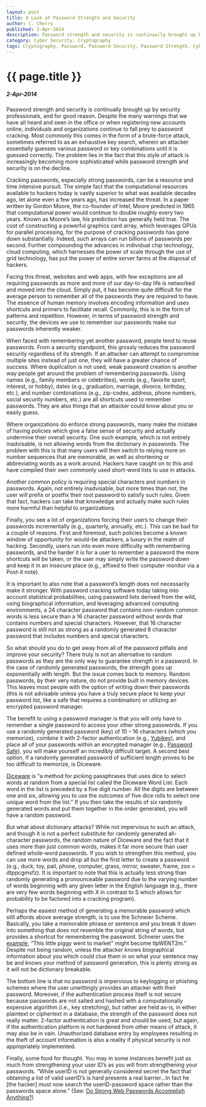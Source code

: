 ```yaml
---
layout: post
title: A Look at Password Strength and Security
author: C. Cherry
published: 2-Apr-2014
description: Password strength and security is continually brought up by security professionals, and for good reason. Despite the many warnings that we have all heard and seen in the office or when registering new accounts online, individuals and organizations continue to fall prey to password cracking. Most commonly this comes in the form of a brute-force attack, sometimes referred to as an exhaustive key search, wherein an attacker essentially guesses various password or key combinations until it is guessed correctly. The problem lies in the fact that this style of attack is increasingly becoming more sophisticated while password strength and security is on the decline.
category: Cyber Security, Cryptography
tags: Cryptography, Password, Password Security, Password Strength, Cyber Security
---
```


# {{ page.title }} #

##### 2-Apr-2014 #####

Password strength and security is continually brought up by security professionals, and for good reason. Despite the many warnings that we have all heard and seen in the office or when registering new accounts online, individuals and organizations continue to fall prey to password cracking. Most commonly this comes in the form of a brute-force attack, sometimes referred to as an exhaustive key search, wherein an attacker essentially guesses various password or key combinations until it is guessed correctly. The problem lies in the fact that this style of attack is increasingly becoming more sophisticated while password strength and security is on the decline.

Cracking passwords, especially strong passwords, can be a resource and time intensive pursuit. The simple fact that the computational resources available to hackers today is vastly superior to what was available decades ago, let alone even a few years ago, has increased the threat. In a paper written by Gordon Moore, the co-founder of Intel, Moore predicted in 1965 that computational power would continue to double roughly every two years. Known as Moore’s law, his prediction has generally held true. The cost of constructing a powerful graphics card array, which leverages GPUs for parallel processing, for the purpose of cracking passwords has gone down substantially. Indeed, such arrays can run billions of passwords per second. Further compounding the advances in individual chip technology, cloud computing, which harnesses the power of scale through the use of grid technology, has put the power of entire server farms at the disposal of hackers.

Facing this threat, websites and web apps, with few exceptions are all requiring passwords as more and more of our day-to-day life is networked and moved into the cloud. Simply put, it has become quite difficult for the average person to remember all of the passwords they are required to have. The essence of human memory involves encoding information and uses shortcuts and primers to facilitate recall. Commonly, this is in the form of patterns and repetition. However, in terms of password strength and security, the devices we use to remember our passwords make our passwords inherently weaker.

When faced with remembering yet another password, people tend to reuse passwords. From a security standpoint, this grossly reduces the password security regardless of its strength. If an attacker can attempt to compromise multiple sites instead of just one, they will have a greater chance of success. Where duplication is not used, weak password creation is another way people get around the problem of remembering passwords. Using names (e.g., family members or celebrities), words (e.g., favorite sport, interest, or hobby), dates (e.g., graduation, marriage, divorce, birthday, etc.), and number combinations (e.g., zip-codes, address, phone numbers, social security numbers, etc.) are all shortcuts used to remember passwords. They are also things that an attacker could know about you or easily guess.

Where organizations do enforce strong passwords, many make the mistake of having policies which give a false sense of security and actually undermine their overall security. One such example, which is not entirely inadvisable, is not allowing words from the dictionary in passwords. The problem with this is that many users will then switch to relying more on number sequences that are memorable, as well as shortening or abbreviating words as a work around. Hackers have caught on to this and have compiled their own commonly used short-word lists to use in attacks.

Another common policy is requiring special characters and numbers in passwords. Again, not entirely inadvisable, but more times than not, the user will prefix or postfix their root password to satisfy such rules. Given that fact, hackers can take that knowledge and actually make such rules more harmful than helpful to organizations.

Finally, you see a lot of organizations forcing their users to change their passwords incrementally (e.g., quarterly, annually, etc.). This can be bad for a couple of reasons. First and foremost, such policies become a known window of opportunity for would-be attackers, a luxury in the realm of hacking. Secondly, users run into even more difficulty with remembering passwords, and the harder it is for a user to remember a password the more shortcuts will be taken, or the user may simply write the password down and keep it in an insecure place (e.g., affixed to their computer monitor via a Post-it note).

It is important to also note that a password’s length does not necessarily make it stronger. With password cracking software today taking into account statistical probabilities, using password lists derived from the wild, using biographical information, and leveraging advanced computing environments, a 24 character password that contains non-random common words is less secure than a 16 character password without words that contains numbers and special characters. However, that 16 character password is still not as strong as a randomly generated 8 character password that includes numbers and special characters.

So what should you do to get away from all of the password pitfalls and improve your security? There truly is not an alternative to random passwords as they are the only way to guarantee strength in a password. In the case of randomly generated passwords, the strength goes up exponentially with length. But the issue comes back to memory. Random passwords, by their very nature, do not provide built in memory devices. This leaves most people with the option of writing down their passwords (this is not advisable unless you have a truly secure place to keep your password list, like a safe that requires a combination) or utilizing an encrypted password manager.

The benefit to using a password manager is that you will only have to remember a single password to access your other strong passwords. If you use a randomly generated password (key) of 10 – 16 characters (which you memorize), combine it with 2-factor authentication (e.g., <a href="http://www.yubico.com/applications/password-management/consumer/">Yubikey</a>), and place all of your passwords within an encrypted manager (e.g., <a href="http://passwordsafe.sourceforge.net/">Password Safe</a>), you will make yourself an incredibly difficult target. A second best option, if a randomly generated password of sufficient length proves to be too difficult to memorize, is Diceware.

<a href="http://world.std.com/~reinhold/diceware.html">Diceware</a> is “a method for picking passphrases that uses dice to select words at random from a special list called the Diceware Word List. Each word in the list is preceded by a five digit number. All the digits are between one and six, allowing you to use the outcomes of five dice rolls to select one unique word from the list.” If you then take the results of six randomly generated words and put them together in the order generated, you will have a random password.

But what about dictionary attacks? While not impervious to such an attack, and though it is not a perfect substitute for randomly generated all-character passwords, the random nature of Diceware and the fact that it uses more than just common words, makes it far more secure than user defined whole-word passwords. If you wish to strengthen this method, you can use more words and drop all but the first letter to create a password (e.g., duck, toy, pail, phone, computer, grass, mirror, sweater, frame, zoo = dtppcgmsfz). It is important to note that this is actually less strong than randomly generating a pronounceable password due to the varying number of words beginning with any given letter in the English language (e.g., there are very few words beginning with X in contrast to S which allows for probability to be factored into a cracking program).

Perhaps the easiest method of generating a memorable password which still affords above average strength, is to use the Schneier Scheme. Basically, you take a memorable phrase or sentence and you break it down into something that does not resemble the original string of words, but provides a shortcut for remembering the password. Schneier uses the <a href="https://www.schneier.com/blog/archives/2014/03/choosing_secure_1.html">example</a>, “This little piggy went to market” might become tlpWENT2m.” Despite not being random, unless the attacker knows biographical information about you which could clue them in on what your sentence may be and knows your method of password generation, this is plenty strong as it will not be dictionary breakable.

The bottom line is that no password is impervious to keylogging or phishing schemes where the user unwittingly provides an attacker with their password. Moreover, if the authentication process itself is not secure because passwords are not salted and hashed with a computationally expensive algorithm (i.e., key stretching), but rather are held as-is, in either plaintext or ciphertext in a database, the strength of the password does not really matter. 2-factor authentication is great and should be used, but again, if the authentication platform is not hardened from other means of attack, it may also be in vain. Unauthorized database entry by employees resulting in the theft of account information is also a reality if physical security is not appropriately implemented.

Finally, some food for thought. You may in some instances benefit just as much from strengthening your user ID’s as you will from strengthening your passwords. “While userID is not generally considered secret the fact that obtaining a list of valid userID’s is hard presents a real barrier…In fact he [the hacker] must now search the userID-password space rather than the passwords space alone.” (See: <a href="https://www.usenix.org/legacy/event/hotsec07/tech/full_papers/florencio/florencio.pdf">Do Strong Web Passwords Accomplish Anything?</a>)
